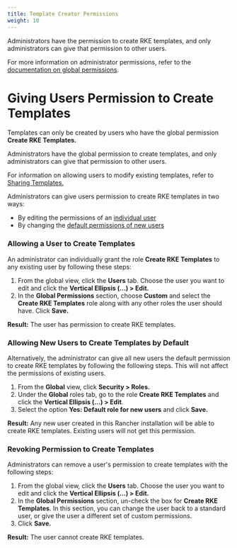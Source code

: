 ```yaml
---
title: Template Creator Permissions
weight: 10
---
```


Administrators have the permission to create RKE templates, and only administrators can give that permission to other users.

For more information on administrator permissions, refer to the [documentation on global permissions]({{<baseurl>}}/rancher/v2.x/en/admin-settings/rbac/global-permissions/).

# Giving Users Permission to Create Templates

Templates can only be created by users who have the global permission **Create RKE Templates.**

Administrators have the global permission to create templates, and only administrators can give that permission to other users.

For information on allowing users to modify existing templates, refer to [Sharing Templates.]({{<baseurl>}}/rancher/v2.x/en/admin-settings/rke-templates/template-access-and-sharing)

Administrators can give users permission to create RKE templates in two ways:

- By editing the permissions of an [individual user](#allowing-a-user-to-create-templates)
- By changing the [default permissions of new users](#allowing-new-users-to-create-templates-by-default)

### Allowing a User to Create Templates

An administrator can individually grant the role **Create RKE Templates** to any existing user by following these steps:

1. From the global view, click the **Users** tab. Choose the user you want to edit and click the **Vertical Ellipsis (...) > Edit.**
1. In the **Global Permissions** section, choose **Custom** and select the **Create RKE Templates** role along with any other roles the user should have. Click **Save.**

**Result:** The user has permission to create RKE templates.

### Allowing New Users to Create Templates by Default

Alternatively, the administrator can give all new users the default permission to create RKE templates by following the following steps. This will not affect the permissions of existing users.

1. From the **Global** view, click **Security > Roles.**
1. Under the **Global** roles tab, go to the role **Create RKE Templates** and click the **Vertical Ellipsis (...) > Edit**.
1. Select the option **Yes: Default role for new users** and click **Save.**

**Result:** Any new user created in this Rancher installation will be able to create RKE templates. Existing users will not get this permission.

### Revoking Permission to Create Templates

Administrators can remove a user's permission to create templates with the following steps:

1. From the global view, click the **Users** tab. Choose the user you want to edit and click the **Vertical Ellipsis (...) > Edit.**
1. In the **Global Permissions** section, un-check the box for **Create RKE Templates**. In this section, you can change the user back to a standard user, or give the user a different set of custom permissions.
1. Click **Save.**

**Result:** The user cannot create RKE templates.